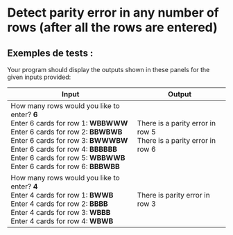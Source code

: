 # Detect parity error in any number of rows (after all the rows are entered)

## Exemples de tests :

Your program should display the outputs shown in these panels for the given inputs provided:

| Input                                                                                                                                                                                                                                                                                                                      | Output                                                                     |
| -------------------------------------------------------------------------------------------------------------------------------------------------------------------------------------------------------------------------------------------------------------------------------------------------------------------------- | -------------------------------------------------------------------------- |
| How many rows would you like to enter? **6**<br>Enter 6 cards for row 1: **WBBWWW**<br>Enter 6 cards for row 2: **BBWBWB**<br>Enter 6 cards for row 3: **BWWWBW**<br>Enter 6 cards for row 4: **BBBBBB**<br>Enter 6 cards for row 5: **WBBWWB**<br>Enter 6 cards for row 6: **BBBWBB** | There is a parity error in row 5<br>There is a parity error in row 6 |
| How many rows would you like to enter? **4**<br>Enter 4 cards for row 1: **BWWB**<br>Enter 4 cards for row 2: **BBBB**<br>Enter 4 cards for row 3: **WBBB**<br>Enter 4 cards for row 4: **WBWB**                                                                                                   | There is parity error in row 3                                             |
